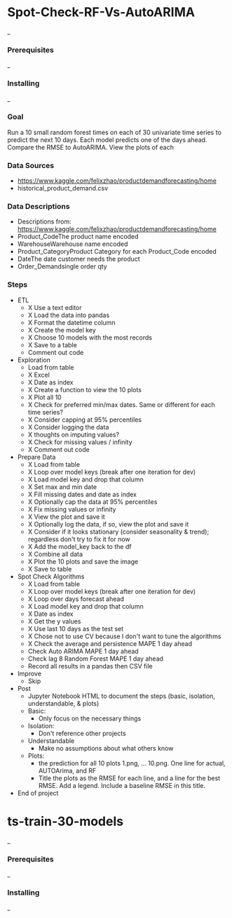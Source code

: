 # Spot-Check-RF-Vs-AutoARIMA

_

### Prerequisites

_

### Installing

_

### Goal

Run a 10 small random forest times on each of 30 univariate time series to predict the next 10 days.  Each model predicts one of the days ahead.  Compare the RMSE to AutoARIMA.  View the plots of each

### Data Sources

- https://www.kaggle.com/felixzhao/productdemandforecasting/home
- historical_product_demand.csv

### Data Descriptions

- Descriptions from: https://www.kaggle.com/felixzhao/productdemandforecasting/home
- Product_CodeThe product name encoded
- WarehouseWarehouse name encoded
- Product_CategoryProduct Category for each Product_Code encoded
- DateThe date customer needs the product
- Order_Demandsingle order qty


### Steps

- ETL
  - X Use a text editor
  - X Load the data into pandas
  - X Format the datetime column
  - X Create the model key
  - X Choose 10 models with the most records
  - X Save to a table
  - Comment out code
- Exploration
  - Load from table
  - X Excel
  - X Date as index
  - X Create a function to view the 10 plots
  - X Plot all 10
  - X Check for preferred min/max dates.  Same or different for each time series?
  - X Consider capping at 95% percentiles
  - X Consider logging the data
  - X thoughts on imputing values?
  - X Check for missing values / infinity
  - X Comment out code  
- Prepare Data
  - X Load from table
  - X Loop over model keys (break after one iteration for dev)  
  - X Load model key and drop that column
  - X Set max and min date
  - X Fill missing dates and date as index
  - X Optionally cap the data at 95% percentiles
  - X Fix missing values or infinity
  - X View the plot and save it
  - X Optionally log the data, if so, view the plot and save it
  - X Consider if it looks stationary (consider seasonality & trend); regardless don't try to fix it for now
  - X Add the model_key back to the df
  - X Combine all data
  - X Plot the 10 plots and save the image
  - X Save to table
- Spot Check Algorithms
  - X Load from table
  - X Loop over model keys (break after one iteration for dev)  
  - X Loop over days forecast ahead
  - X Load model key and drop that column
  - X Date as index
  - X Get the y values
  - X Use last 10 days as the test set
  - X Chose not to use CV because I don't want to tune the algorithms
  - X Check the average and persistence MAPE 1 day ahead
  - Check Auto ARIMA MAPE 1 day ahead
  - Check lag 8 Random Forest MAPE 1 day ahead
  - Record all results in a pandas then CSV file
- Improve
  - Skip
- Post
  - Jupyter Notebook HTML to document the steps (basic, isolation, understandable, & plots)
  - Basic:
    - Only focus on the necessary things
  - Isolation:
    - Don't reference other projects
  - Understandable
    - Make no assumptions about what others know
  - Plots:
    - the prediction for all 10 plots 1.png, ... 10.png.  One line for actual, AUTOArima, and RF
    - Title the plots as the RMSE for each line, and a line for the best RMSE.  Add a legend.  Include a baseline RMSE in this title.
- End of project
# ts-train-30-models

_

### Prerequisites

_

### Installing

_

